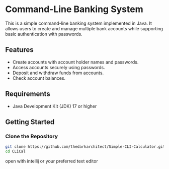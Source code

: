 # Command-Line Banking System

This is a simple command-line banking system implemented in Java. It allows users to create and manage multiple bank accounts while supporting basic authentication with passwords.

## Features

- Create accounts with account holder names and passwords.
- Access accounts securely using passwords.
- Deposit and withdraw funds from accounts.
- Check account balances.

## Requirements

- Java Development Kit (JDK) 17 or higher

## Getting Started

### Clone the Repository

```bash
git clone https://github.com/thedarkarchitect/Simple-CLI-Calculator.git
cd CLiCal
```
open with intellij or your preferred text editor
